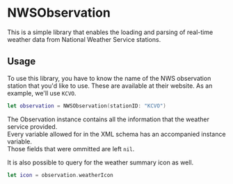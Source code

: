 # NWSObservation

This is a simple library that enables the loading and parsing of real-time weather 
data from National Weather Service stations.  

## Usage

To use this library, you have to know the name of the NWS observation station that you'd like to use.
These are available at their website.  As an example, we'll use ```KCVO```.

```Swift
let observation = NWSObservation(stationID: "KCVO")
```

The Observation instance contains all the information that the weather service provided.  
Every variable allowed for in the XML schema has an accompanied instance variable.  
Those fields that were ommitted are left ```nil```.

It is also possible to query for the weather summary icon as well.

```Swift
let icon = observation.weatherIcon
```
